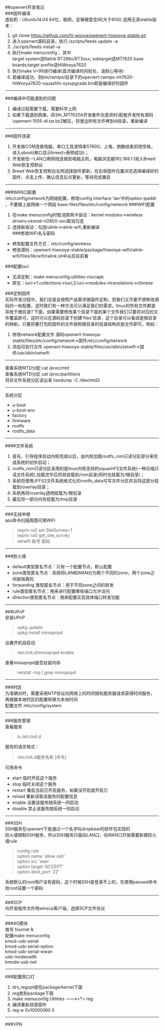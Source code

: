 ##openwrt开发笔记  
###固件编译  
虚拟机：Ubuntu14.04 64位，联网，足够硬盘空间(大于60G)
选用无涯stable版本：  
1. git clone https://github.com/hi-wooya/openwrt-hiwooya-stable.git   
2. 进入openwrt源码目录，执行./scripts/feeds update –a  
3. ./scripts/feeds install –a   
4. 执行make menuconfig ，其中          
target system选Ralink RT288x/RT3xxx; subtarget选MT7620 base boards;target profile选HiWooya7620  
5. 执行make V=99进行编译(首次编译时间较长，请耐心等待)  
6. 若编译成功，则bin/ramips/目录下的openwrt-ramips-mt7620-HiWooya7620-squashfs-sysupgrade.bin即是编译好的固件    
*** 
###编译中可能遇到的问题  
 1. 编译过程需要下载，需要科学上网  
 2. 如果下载遇到困难，将3th_MT7620A开发套件光盘资料\配套开发所有源码\openwrt-1505-dl.tar.bz2解压，将里边所有文件拷到dl目录，重新编译

***  

###固件烧录   
1. 开发板COM连接电脑，串口工具波特率57600，上电，倒数结束前按空格，进入uboot(串口显示breed>表明成功)；  
2. 开发板任一LAN口用网线连接到电脑主机，电脑浏览器192.168.1.1进入Breed Web恢复控制台   
3. Breed Web恢复控制台左侧选择固件更新，在右侧固件位置浏览选择编译好的固件，点击上传，确认信息后点更新，等待完成重启
 
***   
###WAN口配置  
/etc/config/network为网络配置，修改config interface 'lan'中的option ipaddr ，不要跟上级网络一个网段  base-files/files/etc/config/network
###WIFI配置   
1. 在make menuconfig时取消原网卡驱动：kernel modules->wireless drivers->kmod-rt2800-soc取消勾选  
2. 选择新驱动：勾选ralink->ralink-wifi,重新编译  
###修改WiFi名与密码  
- 修改配置文件方式：/etc/config/wireless  
- 修改源码：openwrt-hiwooya-stable/package/hiwooya-wifi/ralink-wifi/files/lib/wifi/ralink.sh中从后往前看

###配置luci  
- 无涯定制：make menuconfig:utilities->luciapk  
- 原生：luci->1.collections->luci;2.luci->modules->translations->chinese

###定制固件  
实际开发过程中，我们总是会按照产品需求做固件定制，但我们又尽量不想修改源码的一些配置，这时我们有一种方法可以满足我们的需求。linux的所有文件都是存放于根目录‘/’下面，如果需要修改某个目录下面的某个文件我们只要将对应的文件覆盖即可，这时可以在源码目录下创建‘files’目录，这个目录可以看成是根目录的映射，只要将要打包到固件的文件按照根目录的目录结构存放文件即可，例如：  
1. 修改network配置文件  源码openwrt-hiwooya-stable/files/etc/config/network->固件/etc/config/network   
2. 添加可执行文件 openwrt-hiwooya-stable/files/usr/sbin/setwifi->固件/usr/sbin/setwifi  
***  
查看系统MTD分配   cat /proc/mtd  
查看系统MTD分区   cat /proc/partitions  
将非文件系统分区读出来  hexdump -C /dev/mtd2  
***  
系统分区  
- u-boot  
- u-boot-env  
- factory  
- firmware  
- rootfs  
- rootfs_data  

***  
####文件系统  
1. 首先，引导程序启动内核完成以后，由内核加载rootfs_rom只读分区部分来完成系统的初步启动；  
2. rootfs_rom只读分区采用的是linux内核支持的squashFS文件系统(一种压缩只读文件系统),加载完毕后将其挂载到/rom目录(同时也挂载为/根目录)；  
3. 系统将使用JFFS2文件系统格式化的rootfs_data可写文件分区并且将这部分挂载到/overlay目录；  
4. 系统再将/overlay透明挂载为/根目录   
5. 最后将一部分内存挂载为/tmp目录  

***   
###无线中继  
aps命令扫描周围可用WiFi        
>iwpriv ra0 set SiteSurvey=1  
>iwpriv ra0 get_site_survey  
>setwifi   账号  密码   
***  
###防火墙   
- default类型匿名节点：只有一个配置节点，默认配置  
- zone类型匿名节点：系统将LAN和WAN分为两个不同的zone，两个zone之间是隔离的  
- forwarding 类型匿名节点：用于不同zone之间的转发  
- rule类型匿名节点：用来进行配置哪些端口允许访问  
- direction类型匿名节点：用来配置实现具体端口转发功能  
***  
###UPnP  
安装UPnP  
>opkg update    
>opkg install miniupnpd  
 
设置开机自启动   
>/etc/init.d/miniupnpd enable   

查看miniupnpd是否驻留内存  
>netstat -lnp | grep miniupnpd  

***   
###时区  
为准确对时，需要采用NTP协议向网络上的时间授权服务器请求获得时间服务，再根据本地时区的配置转换为本地时间   
配置文件 /etc/config/system  
***   
###服务管理   
查看服务   
>ls /etc/init.d    

服务的语言格式：  
>/etc/init.d服务名称  [命令]   

可用命令   
- start  临时开启这个服务  
- stop   临时关闭这个服务  
- restart 重启当前已开启服务，如果没开启就开启它  
- reload  重新读取该服务的配置信息  
- enable  设置该服务随系统一同启动    
- disable 禁止该服务随系统一同启动    

***    
###SSH   
SSH服务在openwrt下是通过一个名字叫dropbear的软件包实现的    
防火墙限制SSH服务，所以SSH服务只面向LAN口，向WAN口开放需要新建防火墙rule   
>config rule    
>option name 'allow ssh'    
>option src 'wan'   
>option target 'ACCEPT'   
>option dest_port '22'     


系统默认的root用户没有密码，这个时候SSH是登录不上的，先使用passwd命令给root设置一个密码     
***   
    

###SCP   
向开发板传文件用winscp客户端，选择SCP文件协议   
***  
###4G模块    
拨号  fournet &    
配置make menuconfig    
kmod-usb-serial   
kmod-usb-serial-option   
kmod-usb-serial-wwan   
usb-modeswith    
kmode-usb-net     
***   
###配置网口灯    
1. drv_regopt放在package/kernel下面  
2. reg放到package下面   
3. make menuconfig     Utilities  ---><*> reg   
4. 编译重新烧录固件   
5. reg w 0x10000060 0

***  
###VPN  




 

